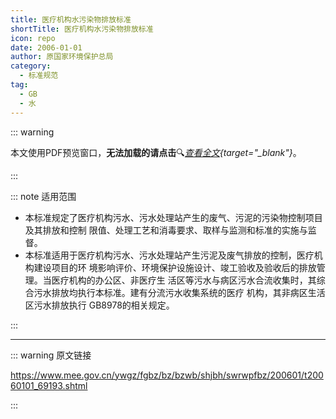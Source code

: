 ```yaml
---
title: 医疗机构水污染物排放标准
shortTitle: 医疗机构水污染物排放标准
icon: repo
date: 2006-01-01
author: 原国家环境保护总局
category:
  - 标准规范
tag:
  - GB
  - 水
---
```


::: warning

本文使用PDF预览窗口<Badge text="基于Chromium内核" type="tip" />，**无法加载的请点击**:mag:*[查看全文](/static/pdf/P8/GB/GB-18466-2005.pdf){target="_blank"}*。

:::

::: note 适用范围

- 本标准规定了医疗机构污水、污水处理站产生的废气、污泥的污染物控制项目及其排放和控制
限值、处理工艺和消毒要求、取样与监测和标准的实施与监督。
- 本标准适用于医疗机构污水、污水处理站产生污泥及废气排放的控制，医疗机构建设项目的环
境影响评价、环境保护设施设计、竣工验收及验收后的排放管理。当医疗机构的办公区、非医疗生
活区等污水与病区污水合流收集时，其综合污水排放均执行本标准。建有分流污水收集系统的医疗
机构，其非病区生活区污水排放执行 GB8978的相关规定。

:::

<PDF url="/static/pdf/P8/GB/GB-18466-2005.pdf" :zoom=90 height="1020px" />

---

::: warning 原文链接

<https://www.mee.gov.cn/ywgz/fgbz/bz/bzwb/shjbh/swrwpfbz/200601/t20060101_69193.shtml>

:::